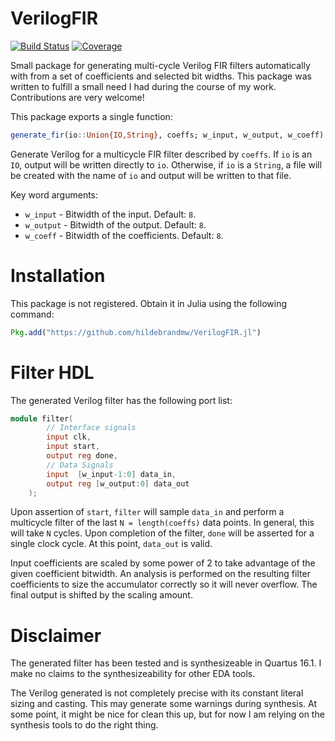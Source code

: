 # VerilogFIR

[![Build Status](https://travis-ci.org/hildebrandmw/VerilogFIR.jl.svg?branch=master)](https://travis-ci.org/hildebrandmw/VerilogFIR.jl)
[![Coverage](https://codecov.io/gh/hildebrandmw/VerilogFIR.jl/branch/master/graphs/badge.svg?branch=master)](https://codecov.io/gh/hildebrandmw/VerilogFIR.jl/branch/master)

Small package for generating multi-cycle Verilog FIR filters automatically with
from a set of coefficients and selected bit widths. This package was written
to fulfill a small need I had during the course of my work. Contributions are
very welcome!

This package exports a single function:

```julia
generate_fir(io::Union{IO,String}, coeffs; w_input, w_output, w_coeff)
```

Generate Verilog for a multicycle FIR filter described by `coeffs`. If `io` is
an `IO`, output will be written directly to `io`. Otherwise, if `io` is a
`String`, a file will be created with the name of `io` and output will be
written to that file.

Key word arguments:
* `w_input` - Bitwidth of the input. Default: `8`.
* `w_output` - Bitwidth of the output. Default: `8`.
* `w_coeff` - Bitwidth of the coefficients. Default: `8`.

# Installation
This package is not registered. Obtain it in Julia using the following command:
```julia
Pkg.add("https://github.com/hildebrandmw/VerilogFIR.jl")
```

# Filter HDL
The generated Verilog filter has the following port list:
```verilog
module filter(
        // Interface signals
        input clk,
        input start,
        output reg done,
        // Data Signals
        input  [w_input-1:0] data_in,
        output reg [w_output:0] data_out
    );
```
Upon assertion of `start`, `filter` will sample `data_in` and perform a 
multicycle filter of the last `N = length(coeffs)` data points. In general, this
will take `N` cycles. Upon completion of the filter, `done` will be asserted
for a single clock cycle. At this point, `data_out` is valid.

Input coefficients are scaled by some power of 2 to take advantage of the given 
coefficient bitwidth. An analysis is performed on the resulting filter 
coefficients to size the accumulator correctly so it will never overflow. The
final output is shifted by the scaling amount.

# Disclaimer
The generated filter has been tested and is synthesizeable in Quartus 16.1. I
make no claims to the synthesizeability for other EDA tools.

The Verilog generated is not completely precise with its constant literal sizing
and casting. This may generate some warnings during synthesis. At some point,
it might be nice for clean this up, but for now I am relying on the synthesis
tools to do the right thing.
